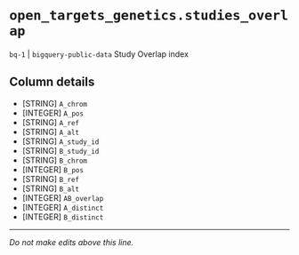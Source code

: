# `open_targets_genetics.studies_overlap`
`bq-1` | `bigquery-public-data`
Study Overlap index

## Column details
* [STRING]    `A_chrom`
* [INTEGER]   `A_pos`
* [STRING]    `A_ref`
* [STRING]    `A_alt`
* [STRING]    `A_study_id`
* [STRING]    `B_study_id`
* [STRING]    `B_chrom`
* [INTEGER]   `B_pos`
* [STRING]    `B_ref`
* [STRING]    `B_alt`
* [INTEGER]   `AB_overlap`
* [INTEGER]   `A_distinct`
* [INTEGER]   `B_distinct`

-------------------------------------------------------------------------------
*Do not make edits above this line.*
